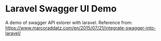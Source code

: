 # Laravel Swagger UI Demo

A demo of swagger API exlorer with laravel. Reference from: https://www.marcoraddatz.com/en/2015/07/21/integrate-swagger-into-laravel/